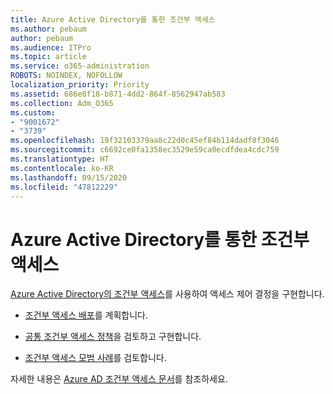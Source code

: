 ```yaml
---
title: Azure Active Directory를 통한 조건부 액세스
ms.author: pebaum
author: pebaum
ms.audience: ITPro
ms.topic: article
ms.service: o365-administration
ROBOTS: NOINDEX, NOFOLLOW
localization_priority: Priority
ms.assetid: 686e8f18-b871-4dd2-864f-8562947ab583
ms.collection: Adm_O365
ms.custom:
- "9001672"
- "3739"
ms.openlocfilehash: 19f32103379aa8c22d0c45ef84b114dadf8f3046
ms.sourcegitcommit: c6692ce0fa1358ec3529e59ca0ecdfdea4cdc759
ms.translationtype: HT
ms.contentlocale: ko-KR
ms.lasthandoff: 09/15/2020
ms.locfileid: "47812229"
---
```

# <a name="conditional-access-with-azure-active-directory"></a>Azure Active Directory를 통한 조건부 액세스

[Azure Active Directory의 조건부 액세스](https://docs.microsoft.com/azure/active-directory/conditional-access/overview)를 사용하여 액세스 제어 결정을 구현합니다.

- [조건부 액세스 배포](https://docs.microsoft.com/azure/active-directory/conditional-access/plan-conditional-access)를 계획합니다. 

- [공통 조건부 액세스 정책](https://docs.microsoft.com/azure/active-directory/conditional-access/concept-conditional-access-policy-common)을 검토하고 구현합니다.

- [조건부 액세스 모범 사례](https://docs.microsoft.com/azure/active-directory/conditional-access/best-practices)를 검토합니다.

자세한 내용은 [Azure AD 조건부 액세스 문서](https://docs.microsoft.com/azure/active-directory/conditional-access/)를 참조하세요.
